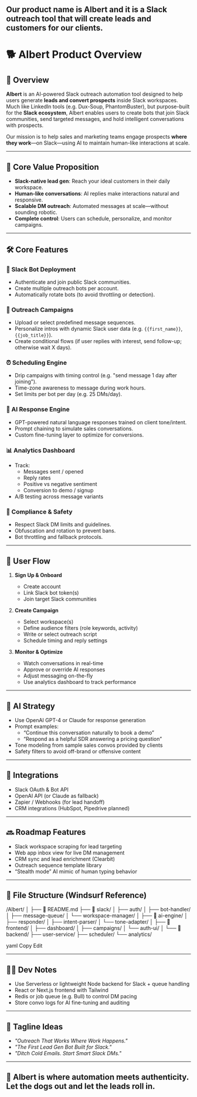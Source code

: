 ## Our product name is Albert and it is a Slack outreach tool that will create leads and customers for our clients.

# 🐕 Albert Product Overview

## 📌 Overview

**Albert** is an AI-powered Slack outreach automation tool designed to help users generate **leads and convert prospects** inside Slack workspaces. Much like LinkedIn tools (e.g. Dux-Soup, PhantomBuster), but purpose-built for the **Slack ecosystem**, Albert enables users to create bots that join Slack communities, send targeted messages, and hold intelligent conversations with prospects.

Our mission is to help sales and marketing teams engage prospects **where they work**—on Slack—using AI to maintain human-like interactions at scale.

---

## 🧠 Core Value Proposition

- **Slack-native lead gen**: Reach your ideal customers in their daily workspace.
- **Human-like conversations**: AI replies make interactions natural and responsive.
- **Scalable DM outreach**: Automated messages at scale—without sounding robotic.
- **Complete control**: Users can schedule, personalize, and monitor campaigns.

---

## 🛠️ Core Features

### 🔗 Slack Bot Deployment
- Authenticate and join public Slack communities.
- Create multiple outreach bots per account.
- Automatically rotate bots (to avoid throttling or detection).

### 💬 Outreach Campaigns
- Upload or select predefined message sequences.
- Personalize intros with dynamic Slack user data (e.g. `{{first_name}}`, `{{job_title}}`).
- Create conditional flows (if user replies with interest, send follow-up; otherwise wait X days).

### ⏰ Scheduling Engine
- Drip campaigns with timing control (e.g. "send message 1 day after joining").
- Time-zone awareness to message during work hours.
- Set limits per bot per day (e.g. 25 DMs/day).

### 🧠 AI Response Engine
- GPT-powered natural language responses trained on client tone/intent.
- Prompt chaining to simulate sales conversations.
- Custom fine-tuning layer to optimize for conversions.

### 📊 Analytics Dashboard
- Track:
  - Messages sent / opened
  - Reply rates
  - Positive vs negative sentiment
  - Conversion to demo / signup
- A/B testing across message variants

### 🔐 Compliance & Safety
- Respect Slack DM limits and guidelines.
- Obfuscation and rotation to prevent bans.
- Bot throttling and fallback protocols.

---

## 🧭 User Flow

1. **Sign Up & Onboard**
   - Create account
   - Link Slack bot token(s)
   - Join target Slack communities

2. **Create Campaign**
   - Select workspace(s)
   - Define audience filters (role keywords, activity)
   - Write or select outreach script
   - Schedule timing and reply settings

3. **Monitor & Optimize**
   - Watch conversations in real-time
   - Approve or override AI responses
   - Adjust messaging on-the-fly
   - Use analytics dashboard to track performance

---

## 🤖 AI Strategy

- Use OpenAI GPT-4 or Claude for response generation
- Prompt examples: 
  - “Continue this conversation naturally to book a demo”
  - “Respond as a helpful SDR answering a pricing question”
- Tone modeling from sample sales convos provided by clients
- Safety filters to avoid off-brand or offensive content

---

## 🧩 Integrations

- Slack OAuth & Bot API
- OpenAI API (or Claude as fallback)
- Zapier / Webhooks (for lead handoff)
- CRM integrations (HubSpot, Pipedrive planned)

---

## 🔜 Roadmap Features

- Slack workspace scraping for lead targeting
- Web app inbox view for live DM management
- CRM sync and lead enrichment (Clearbit)
- Outreach sequence template library
- “Stealth mode” AI mimic of human typing behavior

---

## 📁 File Structure (Windsurf Reference)

/Albert/
│
├── 📄 README.md
├── 📁 slack/
│ ├── auth/
│ ├── bot-handler/
│ ├── message-queue/
│ └── workspace-manager/
│
├── 📁 ai-engine/
│ ├── responder/
│ ├── intent-parser/
│ └── tone-adapter/
│
├── 📁 frontend/
│ ├── dashboard/
│ ├── campaigns/
│ └── auth-ui/
│
└── 📁 backend/
├── user-service/
├── scheduler/
└── analytics/

yaml
Copy
Edit

---

## 🧑‍💻 Dev Notes

- Use Serverless or lightweight Node backend for Slack + queue handling
- React or Next.js frontend with Tailwind
- Redis or job queue (e.g. Bull) to control DM pacing
- Store convo logs for AI fine-tuning and auditing

---

## 📣 Tagline Ideas

- *"Outreach That Works Where Work Happens."*
- *"The First Lead Gen Bot Built for Slack."*
- *"Ditch Cold Emails. Start Smart Slack DMs."*

---

## 🐾 Albert is where automation meets authenticity. Let the dogs out and let the leads roll in.
